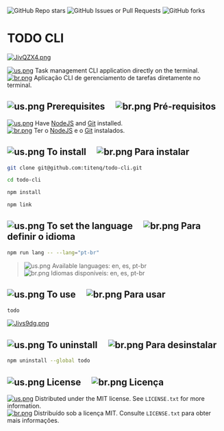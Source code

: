 ![GitHub Repo stars](https://img.shields.io/github/stars/titenq/todo-cli)
![GitHub Issues or Pull Requests](https://img.shields.io/github/issues/titenq/todo-cli)
![GitHub forks](https://img.shields.io/github/forks/titenq/todo-cli)

# TODO CLI
[![JivQZX4.png](https://iili.io/JivQZX4.png)](https://freeimage.host/br)

[![us.png](https://raw.githubusercontent.com/stevenrskelton/flag-icon/master/png/16/country-4x3/us.png)](us.png) Task management CLI application directly on the terminal.\
[![br.png](https://raw.githubusercontent.com/stevenrskelton/flag-icon/master/png/16/country-4x3/br.png)](br.png) Aplicação CLI de gerenciamento de tarefas diretamente no terminal.

## ![us.png](https://raw.githubusercontent.com/stevenrskelton/flag-icon/master/png/16/country-4x3/us.png) Prerequisites &nbsp; &nbsp; ![br.png](https://raw.githubusercontent.com/stevenrskelton/flag-icon/master/png/16/country-4x3/br.png) Pré-requisitos
[![us.png](https://raw.githubusercontent.com/stevenrskelton/flag-icon/master/png/16/country-4x3/us.png)](us.png) Have [NodeJS](https://nodejs.org/) and [Git](https://git-scm.com/) installed.\
[![br.png](https://raw.githubusercontent.com/stevenrskelton/flag-icon/master/png/16/country-4x3/br.png)](br.png) Ter o [NodeJS](https://nodejs.org/) e o [Git](https://git-scm.com/) instalados.

## ![us.png](https://raw.githubusercontent.com/stevenrskelton/flag-icon/master/png/16/country-4x3/us.png) To install &nbsp; &nbsp; ![br.png](https://raw.githubusercontent.com/stevenrskelton/flag-icon/master/png/16/country-4x3/br.png) Para instalar
```bash
git clone git@github.com:titenq/todo-cli.git
```

```bash
cd todo-cli
```

```bash
npm install
```

```bash
npm link
```

## ![us.png](https://raw.githubusercontent.com/stevenrskelton/flag-icon/master/png/16/country-4x3/us.png) To set the language &nbsp; &nbsp; ![br.png](https://raw.githubusercontent.com/stevenrskelton/flag-icon/master/png/16/country-4x3/br.png) Para definir o idioma
```bash
npm run lang -- --lang="pt-br"
```
>![us.png](https://raw.githubusercontent.com/stevenrskelton/flag-icon/master/png/16/country-4x3/us.png) Available languages: en, es, pt-br\
>![br.png](https://raw.githubusercontent.com/stevenrskelton/flag-icon/master/png/16/country-4x3/br.png) Idiomas disponíveis: en, es, pt-br

## ![us.png](https://raw.githubusercontent.com/stevenrskelton/flag-icon/master/png/16/country-4x3/us.png) To use &nbsp; &nbsp; ![br.png](https://raw.githubusercontent.com/stevenrskelton/flag-icon/master/png/16/country-4x3/br.png) Para usar
```bash
todo
```

[![Jivs9dg.png](https://iili.io/Jivs9dg.png)](https://freeimage.host/br)

## ![us.png](https://raw.githubusercontent.com/stevenrskelton/flag-icon/master/png/16/country-4x3/us.png) To uninstall &nbsp; &nbsp; ![br.png](https://raw.githubusercontent.com/stevenrskelton/flag-icon/master/png/16/country-4x3/br.png) Para desinstalar
```bash
npm uninstall --global todo
```
## ![us.png](https://raw.githubusercontent.com/stevenrskelton/flag-icon/master/png/16/country-4x3/us.png) License &nbsp; &nbsp; ![br.png](https://raw.githubusercontent.com/stevenrskelton/flag-icon/master/png/16/country-4x3/br.png) Licença
[![us.png](https://raw.githubusercontent.com/stevenrskelton/flag-icon/master/png/16/country-4x3/us.png)](us.png) Distributed under the MIT license. See `LICENSE.txt` for more information.\
[![br.png](https://raw.githubusercontent.com/stevenrskelton/flag-icon/master/png/16/country-4x3/br.png)](br.png) Distribuído sob a licença MIT. Consulte `LICENSE.txt` para obter mais informações.

